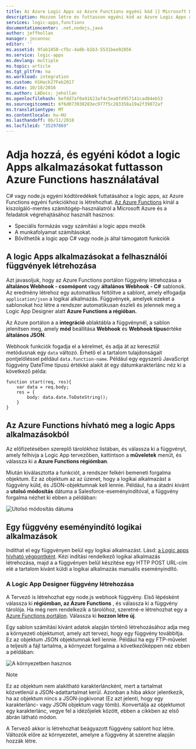 ```yaml
---
title: Az Azure Logic Apps az Azure Functions egyéni kód |} Microsoft Docs
description: Hozzon létre és futtasson egyéni kód az Azure Logic Apps az Azure Functions
services: logic-apps,functions
documentationcenter: .net,nodejs,java
author: jeffhollan
manager: jeconnoc
editor: ''
ms.assetid: 9fab1050-cfbc-4a8b-b1b3-5531bee92856
ms.service: logic-apps
ms.devlang: multiple
ms.topic: article
ms.tgt_pltfrm: na
ms.workload: integration
ms.custom: H1Hack27Feb2017
ms.date: 10/18/2016
ms.author: LADocs; jehollan
ms.openlocfilehash: befdd7af0a91623af4c5ea0fd957141cad84eb53
ms.sourcegitcommit: 6f6d073930203ec977f5c283358a19a2f39872af
ms.translationtype: MT
ms.contentlocale: hu-HU
ms.lasthandoff: 06/11/2018
ms.locfileid: "35297869"
---
```

# <a name="add-and-run-custom-code-for-logic-apps-through-azure-functions"></a>Adja hozzá, és egyéni kódot a logic Apps alkalmazásokat futtasson Azure Functions használatával

C# vagy node.js egyéni kódtöredékek futtatásához a logic apps, az Azure Functions egyéni funkciókhoz is létrehozhat. 
[Az Azure Functions](../azure-functions/functions-overview.md) kínál a kiszolgáló-mentes számítógép-használatról a Microsoft Azure és a feladatok végrehajtásához használt hasznos:

* Speciális formázás vagy számítási a logic apps mezők
* A munkafolyamat számításokat.
* Bővíthetők a logic app C# vagy node.js által támogatott funkciók

## <a name="create-custom-functions-for-your-logic-apps"></a>A logic Apps alkalmazásokat a felhasználói függvények létrehozása

Azt javasoljuk, hogy az Azure Functions portálon függvény létrehozása a **általános Webhook - csomópont** vagy **általános Webhook - C#** sablonok. Az eredmény létrehoz egy automatikus feltöltve a sablont, amely elfogadja `application/json` a logikai alkalmazás. Függvények, amelyek ezeket a sablonokat hoz létre a rendszer automatikusan észleli és jelennek meg a Logic App Designer alatt **Azure Functions a régióban.**

Az Azure portálon a a **integráció** ablaktábla a függvénynél, a sablon jelenítsen meg, amely **mód** beállítása **Webhook** és **Webhook típus**értéke **általános JSON**. 

Webhook funkciók fogadja el a kérelmet, és adja át az keresztül metódusnak egy `data` változó. Érhető el a tartalom tulajdonságait pontjelöléssel például `data.function-name`. Például egy egyszerű JavaScript függvény DateTime típusú értékké alakít át egy dátumkarakterlánc néz ki a következő példa:

```
function start(req, res){
    var data = req.body;
    res = {
        body: data.date.ToDateString();
    }
}
```

## <a name="call-azure-functions-from-logic-apps"></a>Az Azure Functions hívható meg a logic Apps alkalmazásokból

Az előfizetésében szereplő tárolókhoz listában, és válassza ki a függvényt, amely felhívja a Logic App tervezőben, kattintson a **műveletek** menüt, és válassza ki a **Azure Functions régiómban**.

Miután kiválasztotta a funkciót, a rendszer felkéri bemeneti forgalma objektum. Ez az objektum az az üzenet, hogy a logikai alkalmazást a függvény küld, és JSON-objektumnak kell lennie. Például, ha a átadni kívánt a **utolsó módosítás** dátuma a Salesforce-eseményindítóval, a függvény forgalma nézhet ki ebben a példában:

![Utolsó módosítás dátuma][1]

## <a name="trigger-logic-apps-from-a-function"></a>Egy függvény eseményindító logikai alkalmazások

Indíthat el egy függvényen belül egy logikai alkalmazást. Lásd: [a Logic apps hívható végpontként](logic-apps-http-endpoint.md). Kézi indítási rendelkező logikai alkalmazás létrehozása, majd a a függvényen belül készítése egy HTTP POST URL-cím elé a tartalom kívánt küldi a logikai alkalmazás manuális eseményindító.

### <a name="create-a-function-from-logic-app-designer"></a>A Logic App Designer függvény létrehozása

A Tervező is létrehozhat egy node.js webhook függvény. Első lépésként válassza ki **régiómban, az Azure Functions** , és válassza ki a függvény tárolója. Ha még nem rendelkezik a tárolóhoz, szeretné-e létrehozhat egy a [Azure Functions portálon](https://functions.azure.com/signin). Válassza ki **hozzon létre új**.  

Egy sablon számítási kívánt adatok alapján történő létrehozásához adja meg a környezeti objektumot, amely azt tervezi, hogy egy függvény továbbítja. Ez az objektum JSON objektumnak kell lennie. Például ha egy FTP-művelet a teljesíti a fájl tartalma, a környezet forgalma a következőképpen néz ebben a példában:

![A környezetben hasznos][2]

> [!NOTE]
> Ez az objektum nem alakítható karakterláncként, mert a tartalmat közvetlenül a JSON-adattartalmat kerül. Azonban a hiba akkor jelentkezik, ha az objektum nincs a JSON-jogkivonat (Ez azt jelenti, hogy egy karakterlánc- vagy JSON objektum vagy tömb). Konvertálja az objektumot egy karakterlánc, vegye fel a idézőjelek között, ebben a cikkben az első ábrán látható módon.
> 

A Tervező akkor is létrehozhat beágyazott függvény sablont hoz létre. Változók előre az környezetet, amelyre a függvény át szeretne alapján hozzák létre.

<!--Image references-->
[1]: ./media/logic-apps-azure-functions/callfunction.png
[2]: ./media/logic-apps-azure-functions/createfunction.png
